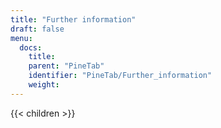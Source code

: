 ```yaml
---
title: "Further information"
draft: false
menu:
  docs:
    title:
    parent: "PineTab"
    identifier: "PineTab/Further_information"
    weight:
---
```


{{< children >}}
